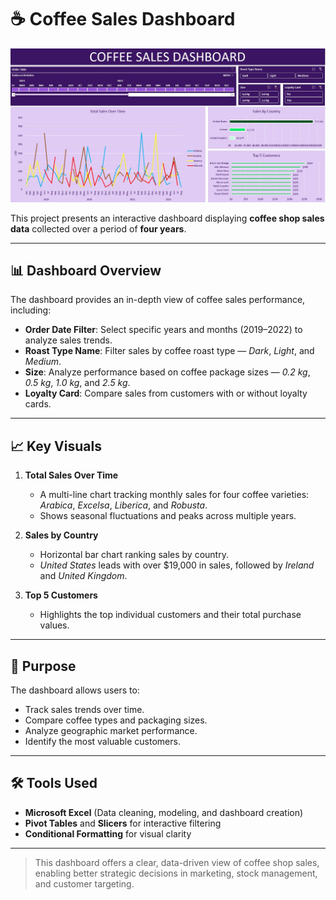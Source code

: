 # ☕ Coffee Sales Dashboard

![Coffee Sales Dashboard](https://github.com/khaleedgt/CoffeSalesDashboard/blob/main/Dashboard.png)


This project presents an interactive dashboard displaying **coffee shop sales data** collected over a period of **four years**.

---

## 📊 Dashboard Overview

The dashboard provides an in-depth view of coffee sales performance, including:

- **Order Date Filter**: Select specific years and months (2019–2022) to analyze sales trends.
- **Roast Type Name**: Filter sales by coffee roast type — *Dark*, *Light*, and *Medium*.
- **Size**: Analyze performance based on coffee package sizes — *0.2 kg*, *0.5 kg*, *1.0 kg*, and *2.5 kg*.
- **Loyalty Card**: Compare sales from customers with or without loyalty cards.

---

## 📈 Key Visuals

1. **Total Sales Over Time**  
   - A multi-line chart tracking monthly sales for four coffee varieties: *Arabica*, *Excelsa*, *Liberica*, and *Robusta*.  
   - Shows seasonal fluctuations and peaks across multiple years.

2. **Sales by Country**  
   - Horizontal bar chart ranking sales by country.  
   - *United States* leads with over $19,000 in sales, followed by *Ireland* and *United Kingdom*.

3. **Top 5 Customers**  
   - Highlights the top individual customers and their total purchase values.

---

## 🎯 Purpose

The dashboard allows users to:
- Track sales trends over time.
- Compare coffee types and packaging sizes.
- Analyze geographic market performance.
- Identify the most valuable customers.

---

## 🛠️ Tools Used
- **Microsoft Excel** (Data cleaning, modeling, and dashboard creation)
- **Pivot Tables** and **Slicers** for interactive filtering
- **Conditional Formatting** for visual clarity

---

> This dashboard offers a clear, data-driven view of coffee shop sales, enabling better strategic decisions in marketing, stock management, and customer targeting.
